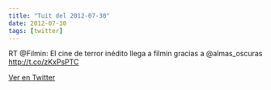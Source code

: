 ```yaml
---
title: "Tuit del 2012-07-30"
date: 2012-07-30
tags: [twitter]
---
```


RT @Filmin: El cine de terror inédito llega a filmin gracias a @almas_oscuras http://t.co/zKxPsPTC



[Ver en Twitter](https://twitter.com/i/web/status/229899545457352704)
